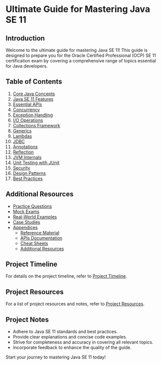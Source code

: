 # Ultimate Guide for Mastering Java SE 11

## Introduction
Welcome to the ultimate guide for mastering Java SE 11! This guide is designed to prepare you for the Oracle Certified Professional (OCP) SE 11 certification exam by covering a comprehensive range of topics essential for Java developers.

## Table of Contents
1. [Core Java Concepts](section_1_core_java.md)
2. [Java SE 11 Features](section_2_java_se_11_features.md)
3. [Essential APIs](section_3_essential_apis.md)
4. [Concurrency](section_4_concurrency.md)
5. [Exception Handling](section_5_exception_handling.md)
6. [I/O Operations](section_6_io_operations.md)
7. [Collections Framework](section_7_collections_framework.md)
8. [Generics](section_8_generics.md)
9. [Lambdas](section_9_lambdas.md)
10. [JDBC](section_10_jdbc.md)
11. [Annotations](section_11_annotations.md)
12. [Reflection](section_12_reflection.md)
13. [JVM Internals](section_13_jvm_internals.md)
14. [Unit Testing with JUnit](section_14_unit_testing_with_junit.md)
15. [Security](section_15_security.md)
16. [Design Patterns](section_16_design_patterns.md)
17. [Best Practices](section_17_best_practices.md)

## Additional Resources
- [Practice Questions](practice_questions.md)
- [Mock Exams](mock_exams.md)
- [Real-World Examples](real_world_examples.md)
- [Case Studies](case_studies.md)
- [Appendices](appendices.md)
  - [Reference Material](reference_material.md)
  - [APIs Documentation](apis_documentation.md)
  - [Cheat Sheets](cheat_sheets.md)
  - [Additional Resources](additional_resources.md)

## Project Timeline
For details on the project timeline, refer to [Project Timeline](project_timeline.md).

## Project Resources
For a list of project resources and notes, refer to [Project Resources](project_resources.md).

## Project Notes
- Adhere to Java SE 11 standards and best practices.
- Provide clear explanations and concise code examples.
- Strive for completeness and accuracy in covering all relevant topics.
- Incorporate feedback to enhance the quality of the guide.

Start your journey to mastering Java SE 11 today!

